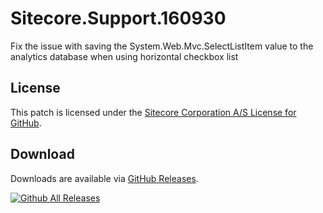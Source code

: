 # Sitecore.Support.160930
Fix the issue with saving the System.Web.Mvc.SelectListItem value to the analytics database when using horizontal checkbox list

## License  
This patch is licensed under the [Sitecore Corporation A/S License for GitHub](https://github.com/sitecoresupport/Sitecore.Support.160930/blob/master/LICENSE).  

## Download  
Downloads are available via [GitHub Releases](https://github.com/sitecoresupport/Sitecore.Support.160930/releases).  

[![Github All Releases](https://img.shields.io/github/downloads/SitecoreSupport/Sitecore.Support.160930/total.svg)](https://github.com/SitecoreSupport/Sitecore.Support.160930/releases)
